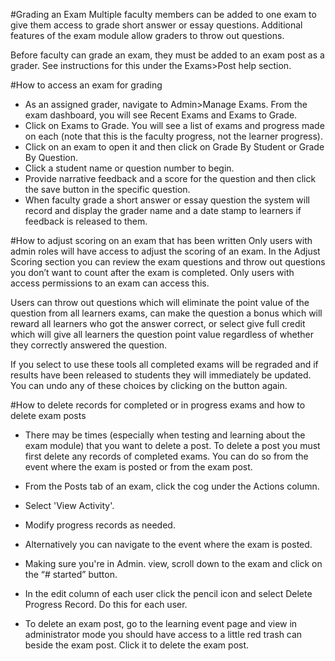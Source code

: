 #Grading an Exam
Multiple faculty members can be added to one exam to give them access to grade short answer or essay questions.  Additional features of the exam module allow graders to throw out questions.

Before faculty can grade an exam, they must be added to an exam post as a grader.  See instructions for this under the Exams>Post help section.

#How to access an exam for grading
* As an assigned grader, navigate to Admin>Manage Exams.  From the exam dashboard, you will see Recent Exams and Exams to Grade.
* Click on Exams to Grade.  You will see a list of exams and progress made on each (note that this is the faculty progress, not the learner progress).
* Click on an exam to open it and then click on Grade By Student or Grade By Question.
* Click a student name or question number to begin.
* Provide narrative feedback and a score for the question and then click the save button in the specific question.
* When faculty grade a short answer or essay question the system will record and display the grader name and a date stamp to learners if feedback is released to them.

#How to adjust scoring on an exam that has been written
Only users with admin roles will have access to adjust the scoring of an exam.  In the Adjust Scoring section you can review the exam questions and throw out questions you don’t want to count after the exam is completed.  Only users with access permissions to an exam can access this.

Users can throw out questions which will eliminate the point value of the question from all learners exams, can make the question a bonus which will reward all learners who got the answer correct, or select give full credit which will give all learners the question point value regardless of whether they correctly answered the question.

If you select to use these tools all completed exams will be regraded and if results have been released to students they will immediately be updated.
You can undo any of these choices by clicking on the button again.  

#How to delete records for completed or in progress exams and how to delete exam posts  
* There may be times (especially when testing and learning about the exam module) that you want to delete a post.  To delete a post you must first delete any records of completed exams.  You can do so from the event where the exam is posted or from the exam post.  
* From the Posts tab of an exam, click the cog under the Actions column.  
* Select 'View Activity'.  
* Modify progress records as needed.  

* Alternatively you can navigate to the event where the exam is posted.  
* Making sure you're in Admin. view, scroll down to the exam and click on the “# started” button.
* In the edit column of each user click the pencil icon and select Delete Progress Record.  Do this for each user.  

* To delete an exam post, go to the learning event page and view in administrator mode you should have access to a little red trash can beside the exam post.  Click it to delete the exam post.
